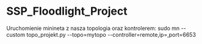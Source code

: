 # SSP_Floodlight_Project

Uruchomienie minineta z nasza topologia oraz kontrolerem:
sudo mn --custom topo_projekt.py --topo=mytopo --controller=remote,ip=<ipaddress>,port=6653
